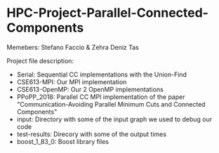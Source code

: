 # HPC-Project-Parallel-Connected-Components
Memebers: Stefano Faccio & Zehra Deniz Tas

Project file description:
- Serial: Sequential CC implementations with the Union-Find
- CSE613-MPI: Our MPI implementation
- CSE613-OpenMP: Our 2 OpenMP implementations
- PPoPP_2018: Parallel CC MPI implementation of the paper "Communication-Avoiding Parallel Minimum Cuts and Connected Components"
- input: Directory with some of the input graph we used to debug our code
- test-results: Direcory with some of the output times
- boost_1_83_0: Boost library files
